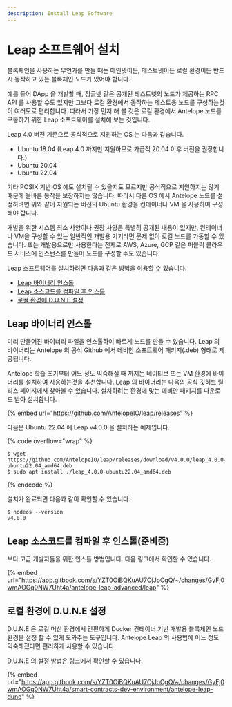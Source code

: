 ```yaml
---
description: Install Leap Software
---
```


# Leap 소프트웨어 설치

블록체인을 사용하는 무언가를 만들 때는 메인넷이든, 테스트넷이든 로컬 환경이든 반드시 동작하고 있는 블록체인 노드가 있어야 합니다.

예를 들어 DApp 을 개발할 때, 정글넷 같은 공개된 테스트넷의 노드가 제공하는 RPC API 를 사용할 수도 있지만 그보다 로컬 환경에서 동작하는 테스트용 노드를 구성하는것이 여러모로 편리합니다. 따라서 가장 먼저 해 볼 것은 로컬 환경에서 Antelope 노드를 구동하기 위한 Leap 소프트웨어를 설치해 보는 것입니다.

Leap 4.0 버전 기준으로 공식적으로 지원하는 OS 는 다음과 같습니다.

* Ubuntu 18.04 (Leap 4.0 까지만 지원하므로 가급적 20.04 이후 버전을 권장합니다.)
* Ubuntu 20.04
* Ubuntu 22.04

기타 POSIX 기반 OS 에도 설치될 수 있을지도 모르지만 공식적으로 지원하지는 않기 때문에 올바른 동작을 보장하지는 않습니다. 따라서 다른 OS 에서 Antelope 노드를 설정하려면 위와 같이 지원되는 버전의 Ubuntu 환경을 컨테이너나 VM 을 사용하여 구성해야 합니다.

개발을 위한 시스템 최소 사양이나 권장 사양은 특별히 공개된 내용이 없지만, 컨테이너나 VM을 구성할 수 있는 일반적인 개발용 기기라면 문제 없이 로컬 노드를 가동할 수 있습니다. 또는 개발용으로만 사용한다는 전제로 AWS, Azure, GCP 같은 퍼블릭 클라우드 서비스에 인스턴스를 만들어 노드를 구성할 수도 있습니다.

Leap 소프트웨어를 설치하려면 다음과 같은 방법을 이용할 수 있습니다.

* [Leap 바이너리 인스톨](install-leap-software.md#leap)
* [Leap 소스코드를 컴파일 후 인스톨](install-leap-software.md#leap-1)
* [로컬 환경에 D.U.N.E 설정](install-leap-software.md#d.u.n.e)

## Leap 바이너리 인스톨

미리 만들어진 바이너리 파일을 인스톨하여 빠르게 노드를 만들 수 있습니다. Leap 의 바이너리는 Antelope 의 공식 Github 에서 데비안 소프트웨어 패키지(.deb) 형태로 제공됩니다.

Antelope 학습 초기부터 어느 정도 익숙해질 때 까지는 네이티브 또는 VM 환경에 바이너리를 설치하여 사용하는것을 추천합니다. Leap 의 바이너리는 다음의 공식 깃허브 릴리스 페이지에서 찾아볼 수 있습니다. 설치하려는 환경에 맞는 데비안 패키지를 다운로드 받아 설치합니다.

{% embed url="https://github.com/AntelopeIO/leap/releases" %}

다음은 Ubuntu 22.04 에 Leap v4.0.0 을 설치하는 예제입니다.

{% code overflow="wrap" %}
```
$ wget https://github.com/AntelopeIO/leap/releases/download/v4.0.0/leap_4.0.0-ubuntu22.04_amd64.deb
$ sudo apt install ./leap_4.0.0-ubuntu22.04_amd64.deb
```
{% endcode %}

설치가 완료되면 다음과 같이 확인할 수 있습니다.

```
$ nodeos --version
v4.0.0
```

## Leap 소스코드를 컴파일 후 인스톨(준비중)

보다 고급 개발자들을 위한 인스톨 방법입니다. 다음 링크에서 확인할 수 있습니다.

{% embed url="https://app.gitbook.com/s/YZT0OiBQKuAU7OjJoCgQ/~/changes/GyFj0wmAOGq0NW7Uht4a/antelope-leap-advanced/leap" %}

## 로컬 환경에 D.U.N.E 설정

D.U.N.E 은 로컬 머신 환경에서 간편하게 Docker 컨테이너 기반 개발용 블록체인 노드 환경을 설정 할 수 있게 도와주는 도구입니다. Antelope Leap 의 사용법에 어느 정도 익숙해졌다면 편리하게 사용할 수 있습니다.

D.U.N.E 의 설정 방법은 링크에서 확인할 수 있습니다.

{% embed url="https://app.gitbook.com/s/YZT0OiBQKuAU7OjJoCgQ/~/changes/GyFj0wmAOGq0NW7Uht4a/smart-contracts-dev-environment/antelope-leap-dune" %}
